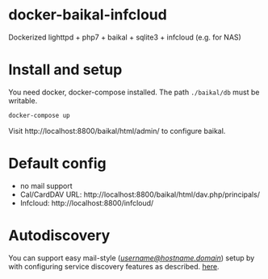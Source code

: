 # docker-baikal-infcloud
Dockerized lighttpd + php7 + baikal + sqlite3 + infcloud (e.g. for NAS)

# Install and setup

You need docker, docker-compose installed. The path `./baikal/db` must be writable.

```bash
docker-compose up
```

Visit http://localhost:8800/baikal/html/admin/ to configure baikal.

# Default config

- no mail support
- Cal/CardDAV URL: http://localhost:8800/baikal/html/dav.php/principals/
- Infcloud: http://localhost:8800/infcloud/

# Autodiscovery

You can support easy mail-style (*username@hostname.domain*) setup by with 
configuring service discovery features as described.
[here](http://sabre.io/dav/service-discovery/).

